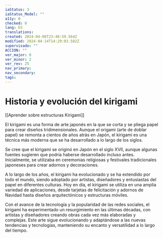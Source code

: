 ```yaml
---
iaStatus: 3
iaStatus_Model: ""
a11y: 0
checked: 0
lang: ES
translations: 
created: 2024-04-06T23:48:59.564Z
modified: 2024-04-14T14:29:03.582Z
supervisado: ""
ACCION: ""
ver_major: 0
ver_minor: 2
ver_rev: 25
nav_primary: 
nav_secondary: 
tags:
---
```

# Historia y evolución del kirigami

[[Aprender sobre estructuras Kirigami]]

El kirigami es una forma de arte japonés en la que se corta y se pliega papel para crear diseños tridimensionales. Aunque el origami (arte de doblar papel) se remonta a cientos de años atrás en Japón, el kirigami es una técnica más moderna que se ha desarrollado a lo largo de los siglos.

Se cree que el kirigami se originó en Japón en el siglo XVII, aunque algunas fuentes sugieren que podría haberse desarrollado incluso antes. Inicialmente, se utilizaba en ceremonias religiosas y festivales tradicionales japoneses para crear adornos y decoraciones.

A lo largo de los años, el kirigami ha evolucionado y se ha extendido por todo el mundo, siendo adoptado por artistas, diseñadores y entusiastas del papel en diferentes culturas. Hoy en día, el kirigami se utiliza en una amplia variedad de aplicaciones, desde tarjetas de felicitación y adornos de Navidad hasta diseños arquitectónicos y estructuras móviles.

Con el avance de la tecnología y la popularidad de las redes sociales, el kirigami ha experimentado un resurgimiento en las últimas décadas, con artistas y diseñadores creando obras cada vez más elaboradas y complejas. Este arte sigue evolucionando y adaptándose a las nuevas tendencias y tecnologías, manteniendo su encanto y versatilidad a lo largo del tiempo.
